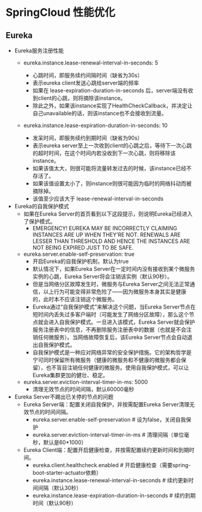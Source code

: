 ﻿# SpringCloud 性能优化

## Eureka
+ Eureka服务注册性能
    + eureka.instance.lease-renewal-interval-in-seconds: 5
        + 心跳时间，即服务续约间隔时间（缺省为30s）
        + 表示eureka client发送心跳给server端的频率
        + 如果在 lease-expiration-duration-in-seconds 后，server端没有收到client的心跳，则将摘除该instance。
        + 除此之外，如果该instance实现了HealthCheckCallback，并决定让自己unavailable的话，则该instance也不会接收到流量。

    + eureka.instance.lease-expiration-duration-in-seconds: 10
        + 发呆时间，即服务续约到期时间（缺省为90s）
        + 表示eureka server至上一次收到client的心跳之后，等待下一次心跳的超时时间，在这个时间内若没收到下一次心跳，则将移除该instance。
        + 如果该值太大，则很可能将流量转发过去的时候，该instance已经不存活了。
        + 如果该值设置太小了，则instance则很可能因为临时的网络抖动而被摘除掉。
        + 该值至少应该大于 lease-renewal-interval-in-seconds
+ Eureka的自我保护模式
    + 如果在Eureka Server的首页看到以下这段提示，则说明Eureka已经进入了保护模式。
        + EMERGENCY! EUREKA MAY BE INCORRECTLY CLAIMING INSTANCES ARE UP WHEN THEY’RE NOT. RENEWALS ARE LESSER THAN THRESHOLD AND HENCE THE INSTANCES ARE NOT BEING EXPIRED JUST TO BE SAFE.
    + eureka.server.enable-self-preservation: true
        + 开启Eureka的自我保护机制，默认为true
        + 默认情况下，如果Eureka Server在一定时间内没有接收到某个微服务实例的心跳，Eureka Server将会注销该实例（默认90秒）。
        + 但是当网络分区故障发生时，微服务与Eureka Server之间无法正常通信，以上行为可能变得非常危险了——因为微服务本身其实是健康的，此时本不应该注销这个微服务。
        + Eureka通过“自我保护模式”来解决这个问题，当Eureka Server节点在短时间内丢失过多客户端时（可能发生了网络分区故障），那么这个节点就会进入自我保护模式。一旦进入该模式，Eureka Server就会保护服务注册表中的信息，不再删除服务注册表中的数据（也就是不会注销任何微服务）。当网络故障恢复后，该Eureka Server节点会自动退出自我保护模式。
        + 自我保护模式是一种应对网络异常的安全保护措施。它的架构哲学是宁可同时保留所有微服务（健康的微服务和不健康的微服务都会保留），也不盲目注销任何健康的微服务。使用自我保护模式，可以让Eureka集群更加的健壮、稳定。
    + eureka.server.eviction-interval-timer-in-ms: 5000
        + 清理无效节点的时间间隔，默认60000毫秒
+ Eureka Server不踢出已关停的节点的问题
    + Eureka Server端：配置关闭自我保护，并按需配置Eureka Server清理无效节点的时间间隔。
        + eureka.server.enable-self-preservation # 设为false，关闭自我保护
        + eureka.server.eviction-interval-timer-in-ms # 清理间隔（单位毫秒，默认是60*1000）
    + Eureka Client端：配置开启健康检查，并按需配置续约更新时间和到期时间。
        + eureka.client.healthcheck.enabled # 开启健康检查（需要spring-boot-starter-actuator依赖）
        + eureka.instance.lease-renewal-interval-in-seconds # 续约更新时间间隔（默认30秒）
        + eureka.instance.lease-expiration-duration-in-seconds # 续约到期时间（默认90秒）


